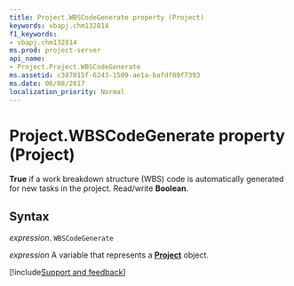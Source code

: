 ```yaml
---
title: Project.WBSCodeGenerate property (Project)
keywords: vbapj.chm132814
f1_keywords:
- vbapj.chm132814
ms.prod: project-server
api_name:
- Project.Project.WBSCodeGenerate
ms.assetid: c387015f-6243-1509-ae1a-bafdf09f7393
ms.date: 06/08/2017
localization_priority: Normal
---
```



# Project.WBSCodeGenerate property (Project)

 **True** if a work breakdown structure (WBS) code is automatically generated for new tasks in the project. Read/write **Boolean**.


## Syntax

_expression_. `WBSCodeGenerate`

_expression_ A variable that represents a **[Project](project.project.md)** object.

[!include[Support and feedback](~/includes/feedback-boilerplate.md)]